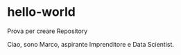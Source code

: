 # hello-world
Prova per creare Repository

Ciao, sono Marco, aspirante Imprenditore e Data Scientist.
